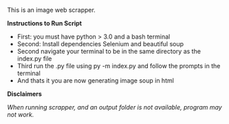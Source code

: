 

This is an image web scrapper. 

**Instructions to Run Script**

* First: you must have python > 3.0 and a bash terminal
* Second: Install dependencies Selenium and beautiful soup
* Second navigate your terminal to be in the same directory as the index.py file
* Third run the .py file using  py -m index.py and follow the prompts in the terminal
* And thats it you are now generating image soup in html

**Disclaimers**

*When running scrapper, and an output folder is not available, program may not work.*